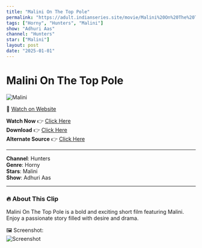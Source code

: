 ```yaml
---
title: "Malini On The Top Pole"
permalink: "https://adult.indianseries.site/movie/Malini%20On%20The%20Top%20Pole"
tags: ["Horny", "Hunters", "Malini"]
show: "Adhuri Aas"
channel: "Hunters"
star: ["Malini"]
layout: post
date: "2025-01-01"
---
```


# Malini On The Top Pole

![Malini](https://shorts.desisins.com/wp-content/uploads/2024/03/On-Top.jpg)

🔗 [Watch on Website](https://adult.indianseries.site/movie/Malini%20On%20The%20Top%20Pole)

**Watch Now** 👉 [Click Here](https://adult.indianseries.site/movie/Malini%20On%20The%20Top%20Pole)  
**Download** 👉 [Click Here](https://adult.indianseries.site/movie/Malini%20On%20The%20Top%20Pole)  
**Alternate Source** 👉 [Click Here](https://adult.indianseries.site/movie/Malini%20On%20The%20Top%20Pole)

---

**Channel**: Hunters  
**Genre**: Horny  
**Stars**: Malini  
**Show**: Adhuri Aas

---

### 🔥 About This Clip

Malini On The Top Pole is a bold and exciting short film featuring Malini. Enjoy a passionate story filled with desire and drama.
 
🖼️ Screenshot:  
![Screenshot](https://shorts.desisins.com/wp-content/uploads/2024/03/On-Top.jpg)
